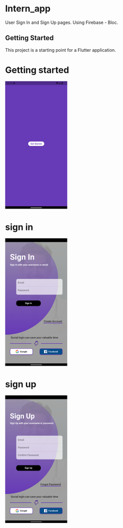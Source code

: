 # Intern_app

User Sign In and Sign Up pages.
Using Firebase - Bloc.

## Getting Started

This project is a starting point for a Flutter application.
<h1>Getting started</h1>
<img src= "starter.png" width= 200px>

<h1>sign in</h1>
<img src= "signin.png" width= 200px>

<h1>sign up</h1>
<img src= "signup.png" width= 200px>
